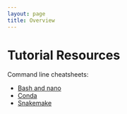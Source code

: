 ```yaml
---
layout: page
title: Overview
---
```


Tutorial Resources
===========================================

Command line cheatsheets:

- [Bash and nano](./bash_cheatsheet.md)
- [Conda](./conda_cheatsheet.md)
- [Snakemake](./snakemake_cheatsheet.md )






